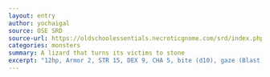 ```yaml
---
layout: entry
author: yochaigal
source: OSE SRD
source-url: https://oldschoolessentials.necroticgnome.com/srd/index.php/Basilisk
categories: monsters
summary: A lizard that turns its victims to stone
excerpt: "12hp, Armor 2, STR 15, DEX 9, CHA 5, bite (d10), gaze (Blast) <p> • A giant serpent lizard that dwells in caverns and the underbrush. <p> • Critical damage: target's limb is turned to stone. <p> • Gaze: all targets nearby must save CHA or be  turned to stone.  </p> <p>  </p>"
---
```

